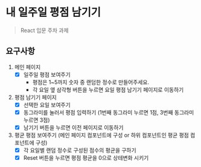 # 내 일주일 평점 남기기
> React 입문 주차 과제

## 요구사항

1) 메인 페이지
    - [x] 일주일 평점 보여주기
        - 평점은 1~5까지 숫자 중 랜덤한 정수로 만들어주세요.
        - 각 요일 옆 삼각형 버튼을 누르면 요일 평점 남기기 페이지로 이동하기
2) 평점 남기기 페이지
    - [x]  선택한 요일 보여주기
    - [x]  동그라미를 눌러서 평점 입력하기 (1번째 동그라미 누르면 1점, 3번째 동그라미 누르면 3점)
    - [x]  남기기 버튼을 누르면 이전 페이지로 이동하기
3) 평균 평점 보여주기 (메인 페이지 컴포넌트에 구성 or 하위 컴포넌트인 평균 평점 컴포넌트에 구성)
    - [x]  각 요일별 랜덤 정수로 구성된 점수의 평균을 구하기
    - [x]  Reset 버튼을 누르면 평점 평균을 0으로 상테변화 시키기
